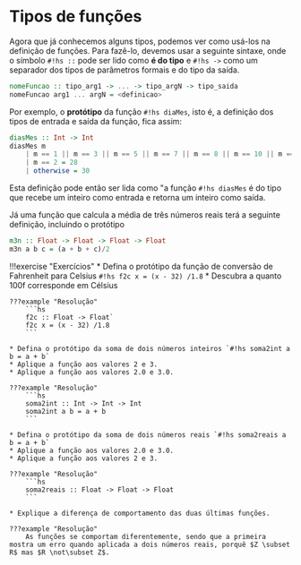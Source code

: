 # Tipos de funções
Agora que já conhecemos alguns tipos, podemos ver como usá-los na definição de funções.
Para fazê-lo, devemos usar a seguinte sintaxe, onde o símbolo `#!hs ::` pode ser lido como **é do tipo** e `#!hs ->` como um separador dos tipos de parâmetros formais e do tipo da saída.

```hs
nomeFuncao :: tipo_arg1 -> ... -> tipo_argN -> tipo_saida
nomeFuncao arg1 ... argN = <definicao>
```

Por exemplo, o **protótipo** da função ``#!hs diaMes``, isto é, a definição dos tipos de entrada e saída da função, fica assim:

```hs
diasMes :: Int -> Int
diasMes m
    | m == 1 || m == 3 || m == 5 || m == 7 || m == 8 || m == 10 || m == 12 = 31
    | m == 2 = 28
    | otherwise = 30
```

Esta definição pode então ser lida como "a função `#!hs diasMes` é do tipo que recebe um inteiro como entrada e retorna um inteiro como saída.

Já uma função que calcula a média de três números reais terá a seguinte definição, incluindo o protótipo 
    
```hs 
m3n :: Float -> Float -> Float -> Float
m3n a b c = (a + b + c)/2
```



!!!exercise "Exercícios"
    * Defina o protótipo da função de conversão de Fahrenheit para Celsius `#!hs f2c x = (x - 32) /1.8`
    * Descubra a quanto 100f corresponde em Célsius

    ???example "Resolução"
        ```hs
        f2c :: Float -> Float`
        f2c x = (x - 32) /1.8
        ```

    * Defina o protótipo da soma de dois números inteiros `#!hs soma2int a b = a + b`
    * Aplique a função aos valores 2 e 3.
    * Aplique a função aos valores 2.0 e 3.0.
    
    ???example "Resolução"
        ```hs
        soma2int :: Int -> Int -> Int
        soma2int a b = a + b
        ```

    * Defina o protótipo da soma de dois números reais `#!hs soma2reais a b = a + b`
    * Aplique a função aos valores 2.0 e 3.0.
    * Aplique a função aos valores 2 e 3.
    
    ???example "Resolução"
        ```hs
        soma2reais :: Float -> Float -> Float
        ```

    * Explique a diferença de comportamento das duas últimas funções.

    ???example "Resolução"
        As funções se comportam diferentemente, sendo que a primeira mostra um erro quando aplicada a dois números reais, porquê $Z \subset  R$ mas $R \not\subset Z$.